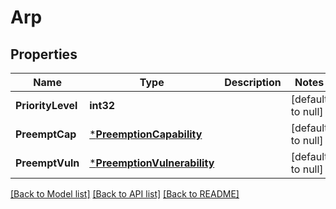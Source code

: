 # Arp

## Properties
Name | Type | Description | Notes
------------ | ------------- | ------------- | -------------
**PriorityLevel** | **int32** |  | [default to null]
**PreemptCap** | [***PreemptionCapability**](PreemptionCapability.md) |  | [default to null]
**PreemptVuln** | [***PreemptionVulnerability**](PreemptionVulnerability.md) |  | [default to null]

[[Back to Model list]](../README.md#documentation-for-models) [[Back to API list]](../README.md#documentation-for-api-endpoints) [[Back to README]](../README.md)

